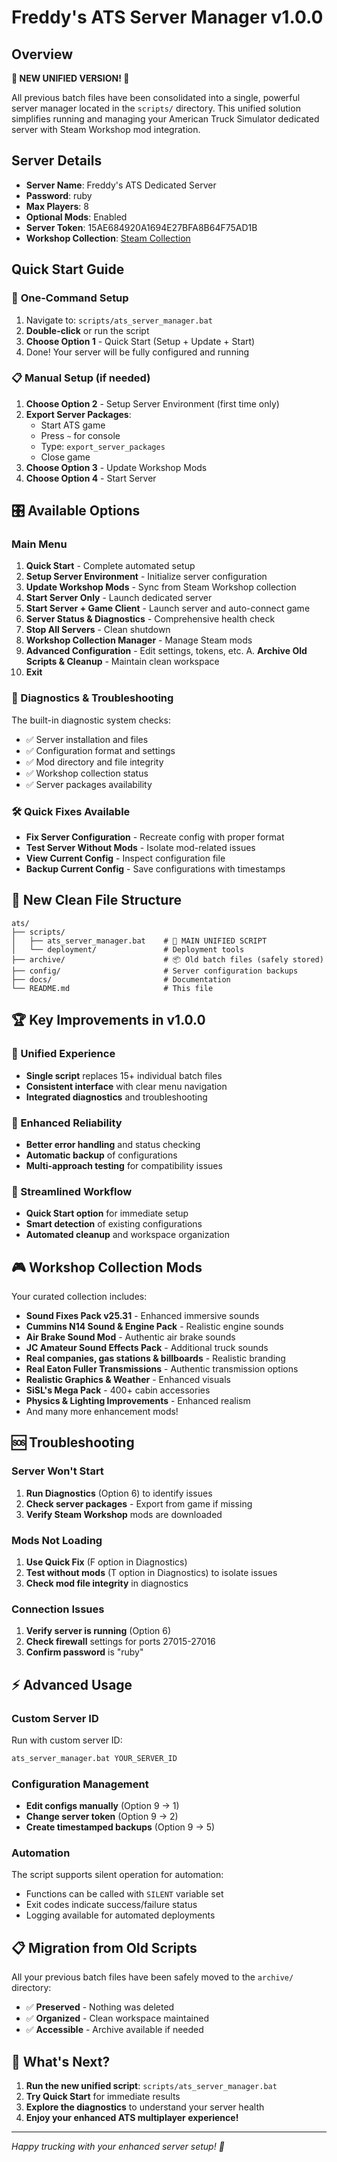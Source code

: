 # Freddy's ATS Server Manager v1.0.0

## Overview
**🎉 NEW UNIFIED VERSION! 🎉**

All previous batch files have been consolidated into a single, powerful server manager located in the `scripts/` directory. This unified solution simplifies running and managing your American Truck Simulator dedicated server with Steam Workshop mod integration.

## Server Details
- **Server Name**: Freddy's ATS Dedicated Server  
- **Password**: ruby
- **Max Players**: 8
- **Optional Mods**: Enabled
- **Server Token**: 15AE684920A1694E27BFA8B64F75AD1B
- **Workshop Collection**: [Steam Collection](https://steamcommunity.com/sharedfiles/filedetails/?id=3530633316)

## Quick Start Guide

### 🚀 **One-Command Setup**
1. Navigate to: `scripts/ats_server_manager.bat`
2. **Double-click** or run the script
3. **Choose Option 1** - Quick Start (Setup + Update + Start)
4. Done! Your server will be fully configured and running

### 📋 **Manual Setup (if needed)**
1. **Choose Option 2** - Setup Server Environment (first time only)
2. **Export Server Packages**: 
   - Start ATS game
   - Press `~` for console
   - Type: `export_server_packages`
   - Close game
3. **Choose Option 3** - Update Workshop Mods
4. **Choose Option 4** - Start Server

## 🎛️ **Available Options**

### **Main Menu**
1. **Quick Start** - Complete automated setup
2. **Setup Server Environment** - Initialize server configuration
3. **Update Workshop Mods** - Sync from Steam Workshop collection
4. **Start Server Only** - Launch dedicated server
5. **Start Server + Game Client** - Launch server and auto-connect game
6. **Server Status & Diagnostics** - Comprehensive health check
7. **Stop All Servers** - Clean shutdown
8. **Workshop Collection Manager** - Manage Steam mods
9. **Advanced Configuration** - Edit settings, tokens, etc.
A. **Archive Old Scripts & Cleanup** - Maintain clean workspace
0. **Exit**

### **🔧 Diagnostics & Troubleshooting**
The built-in diagnostic system checks:
- ✅ Server installation and files
- ✅ Configuration format and settings
- ✅ Mod directory and file integrity
- ✅ Workshop collection status
- ✅ Server packages availability

### **🛠️ Quick Fixes Available**
- **Fix Server Configuration** - Recreate config with proper format
- **Test Server Without Mods** - Isolate mod-related issues
- **View Current Config** - Inspect configuration file
- **Backup Current Config** - Save configurations with timestamps

## 📁 **New Clean File Structure**
```
ats/
├── scripts/
│   ├── ats_server_manager.bat    # 🎯 MAIN UNIFIED SCRIPT
│   └── deployment/               # Deployment tools
├── archive/                      # 📦 Old batch files (safely stored)
├── config/                       # Server configuration backups
├── docs/                         # Documentation
└── README.md                     # This file
```

## 🏆 **Key Improvements in v1.0.0**

### **🎯 Unified Experience**
- **Single script** replaces 15+ individual batch files
- **Consistent interface** with clear menu navigation
- **Integrated diagnostics** and troubleshooting

### **🔧 Enhanced Reliability**
- **Better error handling** and status checking
- **Automatic backup** of configurations
- **Multi-approach testing** for compatibility issues

### **🚀 Streamlined Workflow**
- **Quick Start option** for immediate setup
- **Smart detection** of existing configurations
- **Automated cleanup** and workspace organization

## 🎮 **Workshop Collection Mods**
Your curated collection includes:
- **Sound Fixes Pack v25.31** - Enhanced immersive sounds
- **Cummins N14 Sound & Engine Pack** - Realistic engine sounds  
- **Air Brake Sound Mod** - Authentic air brake sounds
- **JC Amateur Sound Effects Pack** - Additional truck sounds
- **Real companies, gas stations & billboards** - Realistic branding
- **Real Eaton Fuller Transmissions** - Authentic transmission options
- **Realistic Graphics & Weather** - Enhanced visuals
- **SiSL's Mega Pack** - 400+ cabin accessories
- **Physics & Lighting Improvements** - Enhanced realism
- And many more enhancement mods!

## 🆘 **Troubleshooting**

### **Server Won't Start**
1. **Run Diagnostics** (Option 6) to identify issues
2. **Check server packages** - Export from game if missing
3. **Verify Steam Workshop** mods are downloaded

### **Mods Not Loading**
1. **Use Quick Fix** (F option in Diagnostics)
2. **Test without mods** (T option in Diagnostics) to isolate issues
3. **Check mod file integrity** in diagnostics

### **Connection Issues**
1. **Verify server is running** (Option 6)
2. **Check firewall** settings for ports 27015-27016
3. **Confirm password** is "ruby"

## ⚡ **Advanced Usage**

### **Custom Server ID**
Run with custom server ID: 
```bash
ats_server_manager.bat YOUR_SERVER_ID
```

### **Configuration Management**
- **Edit configs manually** (Option 9 → 1)
- **Change server token** (Option 9 → 2)
- **Create timestamped backups** (Option 9 → 5)

### **Automation**
The script supports silent operation for automation:
- Functions can be called with `SILENT` variable set
- Exit codes indicate success/failure status
- Logging available for automated deployments

## 📋 **Migration from Old Scripts**
All your previous batch files have been safely moved to the `archive/` directory:
- ✅ **Preserved** - Nothing was deleted
- ✅ **Organized** - Clean workspace maintained  
- ✅ **Accessible** - Archive available if needed

## 🎉 **What's Next?**
1. **Run the new unified script**: `scripts/ats_server_manager.bat`
2. **Try Quick Start** for immediate results
3. **Explore the diagnostics** to understand your server health
4. **Enjoy your enhanced ATS multiplayer experience!**

---

*Happy trucking with your enhanced server setup! 🚛*
